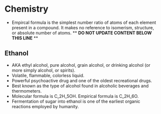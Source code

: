 Chemistry
=========

* Empircal formula is the simplest number ratio of atoms of each element present in a compound. It makes no reference to isomerism, structure, or absolute number of atoms.
** **DO NOT UPDATE CONTENT BELOW THIS LINE** **

Ethanol
-------

* AKA ethyl alcohol, pure alcohol, grain alcohol, or drinking alcohol (or more simply alcohol, or spirits).
* Volatile, flammable, colorless liquid.
* Powerful psychoactive drug and one of the oldest recreational drugs.
* Best known as the type of alcohol found in alcoholic beverages and thermometers.
* Molecular formula is C_2H_5OH. Empirical formula is C_2H_6O.
* Fermentation of sugar into ethanol is one of the earliest organic reactions employed by humanity.

